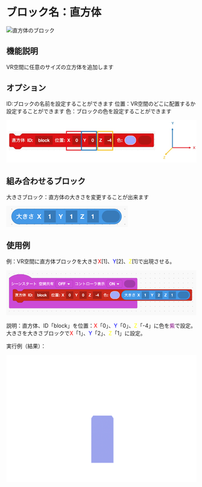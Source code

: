 # ブロック名：直方体
![直方体のブロック]("https://github.com/levelenter/blockvrock_doc/blob/main/images/rectangular/red_rec.png?raw=true")

## 機能説明
VR空間に任意のサイズの立方体を追加します

## オプション
ID:ブロックの名前を設定することができます
位置：VR空間のどこに配置するか設定することができます
色：ブロックの色を設定することができます

![直方体のオプション](./images\rectangular\rec_vec.jpg)

## 組み合わせるブロック
大きさブロック：直方体の大きさを変更することが出来ます

![組み合わせるブロック](./images\rectangular\blue_size.png)

## 使用例
例：VR空間に直方体ブロックを大きさ<span style="color: red; ">X</span>[1]、<span style="color: blue; ">Y</span>[2]、<span style="color: yellow; ">Z</span>[1]で出現させる。

![使用例](./images\rectangular\rec_ex.png)

説明：直方体、ID「block」を位置：<span style="color: red; ">X</span>「0」、<span style="color: blue; ">Y</span>「0」、<span style="color: yellow; ">Z</span>「-4」に色を<span style="color: purple; ">紫</span>で設定。大きさを大きさブロックで<span style="color: red; ">X</span>「1」、<span style="color: blue; ">Y</span>「2」、<span style="color: yellow; ">Z</span>「1」に設定。

実行例（結果）：

![実行例](./images\rectangular\rec.png)
